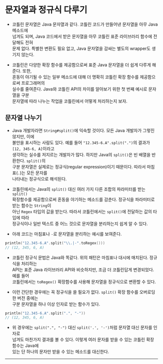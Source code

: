 # 문자열과 정규식 다루기

- 코틀린 문자열은 Java 문자열과 같다. 코틀린 코드가 만들어낸 문자열을 아무 Java 메소드에  
  넘겨도 되며, Java 코드에서 받은 문자열을 아무 코틀린 표준 라이브러리 함수에 전달해도 전혀  
  문제 없다. 특별한 변환도 필요 없고, Java 문자열을 감싸는 별도의 wrapper도 생기지 않는다.

- 코틀린은 다양한 확장 함수를 제공함으로써 표준 Java 문자열을 더 쉽게 다루게 해준다. 또한,  
  혼동이 야기될 수 있는 일부 메소드에 대해 더 명확히 코틀린 확장 함수를 제공함으로써 프로그래머의  
  실수를 줄여준다. Java와 코틀린 API의 차이를 알아보기 위한 첫 번째 예시로 문자열을 구분  
  문자열에 따라 나누는 작업을 코틀린에서 어떻게 처리하는지 보자.

## 문자열 나누기

- Java 개발자라면 `String#split()`에 익숙할 것이다. 모든 Java 개발자가 그렇진 않지만, 이에  
  불만을 표시하는 사람도 있다. 예를 들어 `"12.345-6.A".split(".")`의 결과가 `[12, 345-6, A]`이라고  
  생각하는 실수를 저지르는 개발자가 많다. 하지만 Java의 `split()`은 빈 배열을 반환한다. `split()`의  
  구분 문자열은 실제로는 정규식(regular expression)이기 때문이다. 따라서 마침표(`.`)는 모든 문자를  
  나타내는 정규식으로 해석된다.

- 코틀린에서는 Java의 `split()` 대신 여러 가지 다른 조합의 파라미터를 받는 `split()`  
  확장함수를 제공함으로써 혼동을 야기하는 메소드를 감춘다. 정규식을 파라미터로 받는 함수는 `String`이  
  아닌 `Regex` 타입의 값을 받는다. 따라서 코틀린에서는 `split()`에 전달하는 값의 타입에 따라  
  정규식이나 일반 텍스트 중 어느 것으로 문자열을 분리하는지 쉽게 알 수 있다.

- 아래 코드는 마침표나 `-`로 문자열을 분리하는 예시를 보여준다.

```kt
println("12.345-6.A".split("\\.|-".toRegex()))
// (12, 345, 6, A)
```

- 코틀린 정규식 문법은 Java와 똑같다. 위의 패턴은 마침표나 대시에 매치된다. 정규식을 처리하는  
  API는 표준 Java 라이브러리 API와 비슷하지만, 조금 더 코틀린답게 변경되었다. 예를 들어  
  코틀린에서는 `toRegex()` 확장함수를 사용해 문자열을 정규식으로 변환할 수 있다.

- 이런 간단한 경우에는 꼭 정규식을 쓸 필요가 없다. `split()` 확장 함수를 오버로딩한 버전 중에는  
  구분 문자열을 하나 이상 인자로 받는 함수가 있다.

```kt
println("12.345-6.A".split(".", "-"))
// (12, 345, 6, A)
```

- 위 경우에는 `split(".", "-")` 대신 `split('.', '-')`처럼 문자열 대신 문자를 인자로  
  넘겨도 마찬가지 결과를 볼 수 있다. 이렇게 여러 문자를 받을 수 있는 코틀린 확장 함수는 Java에  
  있는 단 하나의 문자만 받을 수 있는 메소드를 대신한다.

<hr/>
